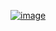 [![image](https://github.com/user-attachments/assets/8a23fca2-cd5f-4092-ab7d-6b7fa51fa124)](https://www.youtube.com/watch?v=psW_oyzqjfc)
